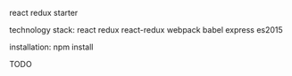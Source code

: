 react redux starter

technology stack:
    react
    redux
    react-redux
    webpack
    babel
    express
    es2015

installation:
    npm install
    
    
TODO
